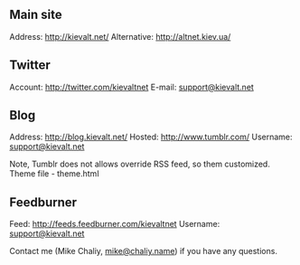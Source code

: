 ## Main site

Address: http://kievalt.net/ 
Alternative: http://altnet.kiev.ua/

## Twitter

Account: http://twitter.com/kievaltnet
E-mail: support@kievalt.net

## Blog
Address: http://blog.kievalt.net/ 
Hosted: http://www.tumblr.com/
Username: support@kievalt.net

Note, Tumblr does not allows override RSS feed, so them customized. Theme file - theme.html

## Feedburner
Feed: http://feeds.feedburner.com/kievaltnet
Username: support@kievalt.net

Contact me (Mike Chaliy, mike@chaliy.name) if you have any questions.